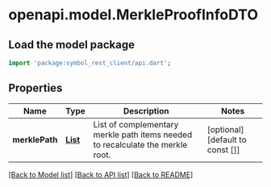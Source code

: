 # openapi.model.MerkleProofInfoDTO

## Load the model package
```dart
import 'package:symbol_rest_client/api.dart';
```

## Properties
Name | Type | Description | Notes
------------ | ------------- | ------------- | -------------
**merklePath** | [**List<MerklePathItemDTO>**](MerklePathItemDTO.md) | List of complementary merkle path items needed to recalculate the merkle root. | [optional] [default to const []]

[[Back to Model list]](../README.md#documentation-for-models) [[Back to API list]](../README.md#documentation-for-api-endpoints) [[Back to README]](../README.md)


